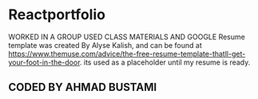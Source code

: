# Reactportfolio #
WORKED IN A GROUP
USED CLASS MATERIALS AND GOOGLE
Resume template was created By Alyse Kalish, and can be found at https://www.themuse.com/advice/the-free-resume-template-thatll-get-your-foot-in-the-door. its used as a placeholder until my resume is ready.

## CODED BY AHMAD BUSTAMI ##